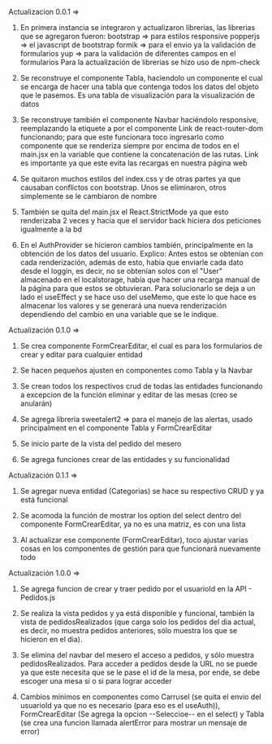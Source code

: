 Actualizacion 0.0.1 => 
1. En primera instancia se integraron y actualizaron librerias, las librerias que se agregaron fueron:
    bootstrap => para estilos responsive 
    popperjs => el javascript de bootstrap
    formik => para el envio ya la validación de formularios
    yup => para la validación de diferentes campos en el formularios
    Para la actualización de librerias se hizo uso de npm-check

2. Se reconstruye el componente Tabla, haciendolo un componente el cual se encarga de hacer una tabla 
que contenga todos los datos del objeto que le pasemos. Es una tabla de visualización para la visualización de datos

3. Se reconstruye también el componente Navbar haciéndolo responsive, reemplazando la etiquete a por el componente Link
de react-router-dom funcionando; para que este funcionara toco ingresarlo como componente que se renderiza siempre por 
encima de todos en el main.jsx en la variable que contiene la concatenación de las rutas. Link es importante ya que este
evita las recargas en nuestra página web

4. Se quitaron muchos estilos del index.css y de otras partes ya que causaban conflictos con bootstrap. Unos se
eliminaron, otros simplemente se le cambiaron de nombre

5. También se quita del main.jsx el React.StrictMode ya que esto renderizaba 2 veces y hacia que el servidor back
hiciera dos peticiones igualmente a la bd

6. En el AuthProvider se hicieron cambios también, principalmente en la obtención de los datos del usuario. 
    Explico:
        Antes estos se obtenían con cada renderización, además de esto, habia que enviarle cada dato desde el 
        loggin, es decir, no se obtenían solos con el "User" almacenado en el localstorage, había que hacer una 
        recarga manual de la página para que estos se obtuvieran. Para solucionarlo se deja a un lado
        el useEffect y se hace uso del useMemo, que este lo que hace es almacenar los valores y se generará 
        una nueva renderización dependiendo del cambio en una variable que se le indique.

Actualización 0.1.0 =>
1. Se crea componente FormCrearEditar, el cual es para los formularios de crear y editar para cualquier entidad

2. Se hacen pequeños ajusten en componentes como Tabla y la Navbar

3. Se crean todos los respectivos crud de todas las entidades funcionando a excepcion de la función eliminar y editar de las mesas
(creo se anularán)

4. Se agrega libreria sweetalert2 => para el manejo de las alertas, usado principalment en el componente Tabla y FormCrearEditar

5. Se inicio parte de la vista del pedido del mesero

6. Se agrega funciones crear de las entidades y su funcionalidad

Actualización 0.1.1 =>
1. Se agregar nueva entidad (Categorias) se hace su respectivo CRUD y ya está funcional

2. Se acomoda la función de mostrar los option del select dentro del componente FormCrearEditar, ya no es una matriz, es con una lista

3. Al actualizar ese componente (FormCrearEditar), toco ajustar varias cosas en los componentes de gestión para que funcionará 
nuevamente todo

Actualización 1.0.0 =>
1. Se agrega funcion de crear y traer pedido por el usuarioId en la API - Pedidos.js

2. Se realiza la vista pedidos y ya está disponible y funcional, también la vista de pedidosRealizados (que carga solo los pedidos del
dia actual, es decir, no muestra pedidos anteriores, sólo muestra los que se hicieron en el dia).

3. Se elimina del navbar del mesero el acceso a pedidos, y sólo muestra pedidosRealizados. Para acceder a pedidos desde la URL no se puede
ya que este necesita que se le pase el id de la mesa, por ende, se debe escoger una mesa si o si para lograr acceder

4. Cambios mínimos en componentes como Carrusel (se quita el envio del usuarioId ya que no es necesario (para eso es el useAuth)), 
FormCrearEditar (Se agrega la opcion --Seleccioe-- en el select) y Tabla (se crea una funcion llamada alertError para mostrar un mensaje de error)
